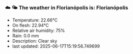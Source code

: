 ### ☁️ 🌤️  The weather in Florianópolis is: Florianópolis

- Temperature: 22.66°C
- On flesh: 22.94°C
- Relative air humidity: 75%
- Rain: 0.0 mm
- Description: Clear sky
- last updated: 2025-06-17T15:19:56.749699
